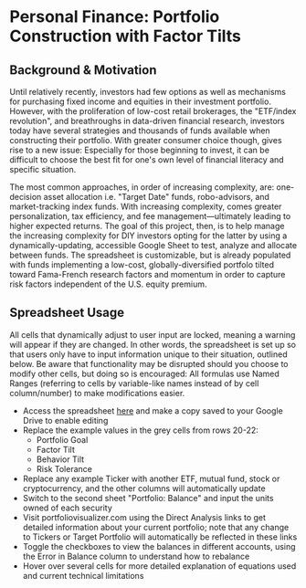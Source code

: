 # Personal Finance: Portfolio Construction with Factor Tilts

## Background & Motivation

Until relatively recently, investors had few options as well as mechanisms for purchasing fixed income and equities in their investment portfolio. However, with the proliferation of low-cost retail brokerages, the "ETF/index revolution", and breathroughs in data-driven financial research, investors today have several strategies and thousands of funds available when constructing their portfolio. With greater consumer choice though, gives rise to a new issue: Especially for those beginning to invest, it can be difficult to choose the best fit for one's own level of financial literacy and specific situation. 

The most common approaches, in order of increasing complexity, are: one-decision asset allocation i.e. "Target Date" funds, robo-advisors, and market-tracking index funds. With increasing complexity, comes greater personalization, tax efficiency, and fee management—ultimately leading to higher expected returns. The goal of this project, then, is to help manage the increasing complexity for DIY investors opting for the latter by using a dynamically-updating, accessible Google Sheet to test, analyze and allocate between funds. The spreadsheet is customizable, but is already populated with funds implementing a low-cost, globally-diversified portfolo tilted toward Fama-French research factors and momentum in order to capture risk factors independent of the U.S. equity premium.

## Spreadsheet Usage

All cells that dynamically adjust to user input are locked, meaning a warning will appear if they are changed. In other words, the spreadsheet is set up so that users only have to input information unique to their situation, outlined below. Be aware that functionality may be disrupted should you choose to modify other cells, but doing so is encouraged: All formulas use Named Ranges (referring to cells by variable-like names instead of by cell column/number) to make modifications easier.  

* Access the spreadsheet [here](https://docs.google.com/spreadsheets/d/1Sl32vNc95Agf1k2oQp6iBLzTQxWHLeMlYLO7PUxcIds/edit?usp=sharing) and make a copy saved to your Google Drive to enable editing
* Replace the example values in the grey cells from rows 20-22:
  * Portfolio Goal
  * Factor Tilt
  * Behavior Tilt
  * Risk Tolerance
* Replace any example Ticker with another ETF, mutual fund, stock or cryptocurrency, and the other columns will automatically update
* Switch to the second sheet "Portfolio: Balance" and input the units owned of each security
* Visit portfoliovisualizer.com using the Direct Analysis links to get detailed information about your current portfolio; note that any change to Tickers or Target Portfolio will automatically be reflected in these links
* Toggle the checkboxes to view the balances in different accounts, using the Error in Balance column to understand how to rebalance 
* Hover over several cells for more detailed explanation of equations used and current technical limitations  
